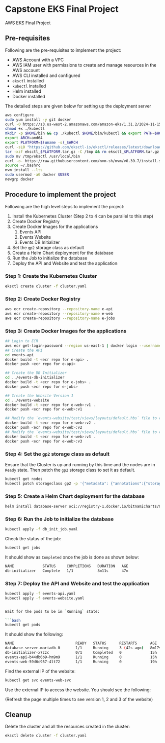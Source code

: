 # Capstone EKS Final Project

AWS EKS Final Project

## Pre-requisites

Following are the pre-requisites to implement the project:

- AWS Account with a VPC
- AWS IAM user with permissions to create and manage resources in the AWS account
- AWS CLI installed and configured
- `eksctl` installed
- `kubectl` installed
- Helm installed
- Docker installed

The detailed steps are given below for setting up the deployment server

```bash
aws configure
sudo yum install -y git docker 
curl -O https://s3.us-west-2.amazonaws.com/amazon-eks/1.31.2/2024-11-15/bin/linux/amd64/kubectl
chmod +x ./kubectl
mkdir -p $HOME/bin && cp ./kubectl $HOME/bin/kubectl && export PATH=$HOME/bin:$PATH
export ARCH=amd64
export PLATFORM=$(uname -s)_$ARCH
curl -sLO "https://github.com/eksctl-io/eksctl/releases/latest/download/eksctl_$PLATFORM.tar.gz"
tar -xzf eksctl_$PLATFORM.tar.gz -C /tmp && rm eksctl_$PLATFORM.tar.gz
sudo mv /tmp/eksctl /usr/local/bin
curl -o- https://raw.githubusercontent.com/nvm-sh/nvm/v0.39.7/install.sh | bash
source ~/.bashrc
nvm install --lts
sudo usermod -aG docker $USER
newgrp docker
```
## Procedure to implement the project

Following are the high level steps to implement the project:

1. Install the Kubernetes Cluster (Step 2 to 4 can be parallel to this step)
2. Create Docker Registry
3. Create Docker Images for the applications
   1. Events API
   2. Events Website
   3. Events DB Initializer
4. Set the `gp2` storage class as default
5. Create a Helm Chart deployment for the database
6. Run the Job to initialize the database
7. Deploy the API and Website and test the application

### Step 1: Create the Kubernetes Cluster

```bash
eksctl create cluster -f cluster.yaml
```

### Step 2: Create Docker Registry

```bash
aws ecr create-repository --repository-name e-api
aws ecr create-repository --repository-name e-web
aws ecr create-repository --repository-name e-jobs
```

### Step 3: Create Docker Images for the applications

```bash
## Login to ECR
aws ecr get-login-password --region us-east-1 | docker login --username AWS --password-stdin <aws_account_id>.dkr.ecr.<region>.amazonaws.com
## Create the API
cd events-api
docker build -t <ecr repo for e-api> .
docker push <ecr repo for e-api>

## Create the DB Initializer
cd ../events-db-initializer
docker build -t <ecr repo for e-jobs> .
docker push <ecr repo for e-jobs>

## Create the Website Version 1
cd ../events-website
docker build -t <ecr repo for e-web>:v1 .
docker push <ecr repo for e-web>:v1

## Modify the `events-website/test/views/layouts/default.hbs` file to change the title of the website to v2
docker build -t <ecr repo for e-web>:v2 .
docker push <ecr repo for e-web>:v2
## Modify the `events-website/test/views/layouts/default.hbs` file to change the title of the website to v3
docker build -t <ecr repo for e-web>:v3 .
docker push <ecr repo for e-web>:v3

```

### Step 4: Set the `gp2` storage class as default

Ensure that the Cluster is up and running by this time and the nodes are in `Ready` state. Then patch the `gp2` storage class to set it as default.

```bash
kubectl get nodes
kubectl patch storageclass gp2 -p '{"metadata": {"annotations":{"storageclass.kubernetes.io/is-default-class":"true"}}}'
```

### Step 5: Create a Helm Chart deployment for the database

```bash
helm install database-server oci://registry-1.docker.io/bitnamicharts/mariadb --set primary.persistence.storageClass=gp2
```

### Step 6: Run the Job to initialize the database

```bash
kubectl apply -f db_init_job.yaml
```

Check the status of the job:

```bash
kubectl get jobs
```
It should show as `Completed` once the job is done as shown below:

```bash
NAME             STATUS     COMPLETIONS   DURATION   AGE
db-initializer   Complete   1/1           3m11s      47m
```
### Step 7: Deploy the API and Website and test the application

```bash
kubectl apply -f events-api.yaml
kubectl apply -f events-website.yaml


Wait for the pods to be in `Running` state:

```bash
kubectl get pods
```

It should show the following:

```bash
NAME                            READY   STATUS      RESTARTS      AGE
database-server-mariadb-0       1/1     Running     3 (42s ago)   8m17s
db-initializer-x7zzc            0/1     Completed   0             15h
events-api-b44db6b9-hm9m9       1/1     Running     0             15h
events-web-59d6c957-4lt72       1/1     Running     0             19h
```

Find the external IP of the website:

```bash
kubectl get svc events-web-svc
```

Use the external IP to access the website. You should see the following:

(Refresh the page multiple times to see version 1, 2 and 3 of the website)

## Cleanup

Delete the cluster and all the resources created in the cluster:

```bash
eksctl delete cluster -f cluster.yaml
```

